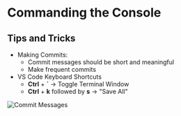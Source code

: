 # Commanding the Console

## Tips and Tricks

- Making Commits:
    - Commit messages should be short and meaningful
    - Make frequent commits
- VS Code Keyboard Shortcuts
    - **Ctrl** + **`** -> Toggle Terminal Window
    - **Ctrl** + **k** followed by **s** -> "Save All"

![Commit Messages](https://imgs.xkcd.com/comics/git_commit.png)